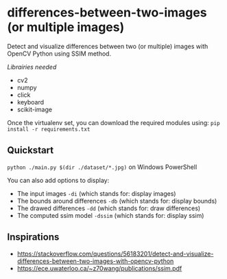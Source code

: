 # differences-between-two-images (or multiple images)
Detect and visualize differences between two (or multiple) images with OpenCV Python using SSIM method.

*Librairies needed*
- cv2
- numpy
- click
- keyboard
- scikit-image

Once the virtualenv set, you can download the required modules using:
`pip install -r requirements.txt`

## Quickstart
`python ./main.py $(dir ./dataset/*.jpg)` on Windows PowerShell

You can also add options to display:
- The input images `-di` (which stands for: display images)
- The bounds around differences `-db` (which stands for: display bounds)
- The drawed differences `-dd` (which stands for: draw differences)
- The computed ssim model `-dssim` (which stands for: display ssim)

## Inspirations
- https://stackoverflow.com/questions/56183201/detect-and-visualize-differences-between-two-images-with-opencv-python 
- https://ece.uwaterloo.ca/~z70wang/publications/ssim.pdf
 
